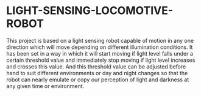 # LIGHT-SENSING-LOCOMOTIVE-ROBOT
This project is based on a light sensing robot capable of motion in any one direction which will move depending on different illumination conditions. It has been set in a way in which it will start moving if light level falls under a certain threshold value and immediately stop moving if light level increases and crosses this value. And this threshold value can be adjusted before hand to suit different environments or day and night changes so that the robot can nearly emulate or copy our perception of light and darkness at any given time or environment.
